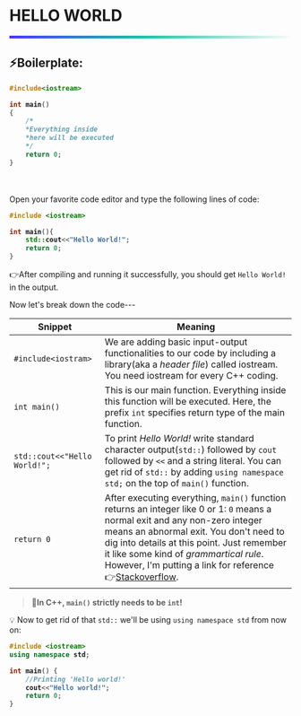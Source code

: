 # HELLO WORLD
<hr style="height: 5px; border: none; background: rgb(71,55,255); background: linear-gradient(90deg, rgba(71,55,255,1) 0%, rgba(29,195,162,1) 48%, rgba(251,251,251,1) 100%);">

## ⚡Boilerplate:

<b>

```c++
#include<iostream>

int main()
{
    /*
    *Everything inside
    *here will be executed
    */
    return 0;
}
```
</b>
<br><br>
Open your favorite code editor and type the following lines of code:
<b>

```c++
#include <iostream>

int main(){
    std::cout<<"Hello World!";
    return 0;
}
```
</b>

👉After compiling and running it successfully, you should get `Hello World!` in the output.

Now let's break down the code---

|Snippet|Meaning|
|--|--|
|`#include<iostram>`|We are adding basic input-output functionalities to our code by including a library(aka a _header file_) called iostream. You need iostream for every C++ coding.|
|`int main()`|This is our main function. Everything inside this function will be executed. Here, the prefix `int` specifies return type of the main function.|
|`std::cout<<"Hello World!";`|To print _Hello World!_ write standard character output(`std::`) followed by `cout` followed by `<<` and a string literal. You can get rid of `std::` by adding `using namespace std;` on the top of `main()` function.|
|`return 0`|After executing everything, `main()` function returns an integer like 0 or 1: `0` means a normal exit and any non-zero integer means an abnormal exit. You don't need to dig into details at this point. Just remember it like some kind of _grammartical rule_. However, I'm putting a link for reference 👉[Stackoverflow](https://stackoverflow.com/questions/204476/what-should-main-return-in-c-and-c).|

> **🚧In C++,  `main()`  strictly needs to be  `int`!**

💡 Now to get rid of that `std::` we'll be using `using namespace std` from now on:
<b>

```c++
#include <iostream>
using namespace std;

int main() {
    //Printing 'Hello world!'
    cout<<"Hello world!";
    return 0;
}
```
</b>